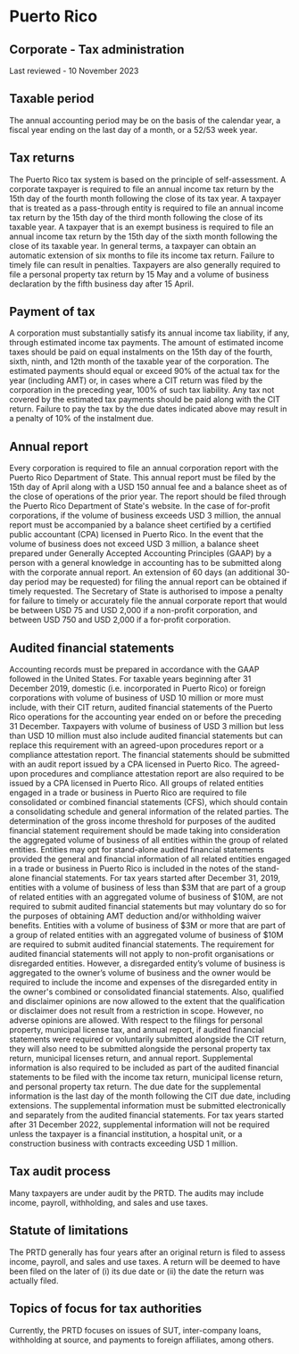 # Puerto Rico
## Corporate - Tax administration
Last reviewed - 10 November 2023
## Taxable period
The annual accounting period may be on the basis of the calendar year, a fiscal year ending on the last day of a month, or a 52/53 week year.
## Tax returns
The Puerto Rico tax system is based on the principle of self-assessment. A corporate taxpayer is required to file an annual income tax return by the 15th day of the fourth month following the close of its tax year. A taxpayer that is treated as a pass-through entity is required to file an annual income tax return by the 15th day of the third month following the close of its taxable year. A taxpayer that is an exempt business is required to file an annual income tax return by the 15th day of the sixth month following the close of its taxable year. In general terms, a taxpayer can obtain an automatic extension of six months to file its income tax return. Failure to timely file can result in penalties.
Taxpayers are also generally required to file a personal property tax return by 15 May and a volume of business declaration by the fifth business day after 15 April.
## Payment of tax
A corporation must substantially satisfy its annual income tax liability, if any, through estimated income tax payments. The amount of estimated income taxes should be paid on equal instalments on the 15th day of the fourth, sixth, ninth, and 12th month of the taxable year of the corporation. The estimated payments should equal or exceed 90% of the actual tax for the year (including AMT) or, in cases where a CIT return was filed by the corporation in the preceding year, 100% of such tax liability. Any tax not covered by the estimated tax payments should be paid along with the CIT return. Failure to pay the tax by the due dates indicated above may result in a penalty of 10% of the instalment due.
## Annual report
Every corporation is required to file an annual corporation report with the Puerto Rico Department of State. This annual report must be filed by the 15th day of April along with a USD 150 annual fee and a balance sheet as of the close of operations of the prior year. The report should be filed through the Puerto Rico Department of State's website. In the case of for-profit corporations, if the volume of business exceeds USD 3 million, the annual report must be accompanied by a balance sheet certified by a certified public accountant (CPA) licensed in Puerto Rico. In the event that the volume of business does not exceed USD 3 million, a balance sheet prepared under Generally Accepted Accounting Principles (GAAP) by a person with a general knowledge in accounting has to be submitted along with the corporate annual report. An extension of 60 days (an additional 30-day period may be requested) for filing the annual report can be obtained if timely requested. The Secretary of State is authorised to impose a penalty for failure to timely or accurately file the annual corporate report that would be between USD 75 and USD 2,000 if a non-profit corporation, and between USD 750 and USD 2,000 if a for-profit corporation.
## Audited financial statements
Accounting records must be prepared in accordance with the GAAP followed in the United States. For taxable years beginning after 31 December 2019, domestic (i.e. incorporated in Puerto Rico) or foreign corporations with volume of business of USD 10 million or more must include, with their CIT return, audited financial statements of the Puerto Rico operations for the accounting year ended on or before the preceding 31 December. Taxpayers with volume of business of USD 3 million but less than USD 10 million must also include audited financial statements but can replace this requirement with an agreed-upon procedures report or a compliance attestation report. The financial statements should be submitted with an audit report issued by a CPA licensed in Puerto Rico. The agreed-upon procedures and compliance attestation report are also required to be issued by a CPA licensed in Puerto Rico.
All groups of related entities engaged in a trade or business in Puerto Rico are required to file consolidated or combined financial statements (CFS), which should contain a consolidating schedule and general information of the related parties. The determination of the gross income threshold for purposes of the audited financial statement requirement should be made taking into consideration the aggregated volume of business of all entities within the group of related entities. Entities may opt for stand-alone audited financial statements provided the general and financial information of all related entities engaged in a trade or business in Puerto Rico is included in the notes of the stand-alone financial statements.
For tax years started after December 31, 2019, entities with a volume of business of less than $3M that are part of a group of related entities with an aggregated volume of business of $10M, are not required to submit audited financial statements but may voluntary do so for the purposes of obtaining AMT deduction and/or withholding waiver benefits. Entities with a volume of business of $3M or more that are part of a group of related entities with an aggregated volume of business of $10M are required to submit audited financial statements.
The requirement for audited financial statements will not apply to non-profit organisations or disregarded entities. However, a disregarded entity’s volume of business is aggregated to the owner’s volume of business and the owner would be required to include the income and expenses of the disregarded entity in the owner's combined or consolidated financial statements. Also, qualified and disclaimer opinions are now allowed to the extent that the qualification or disclaimer does not result from a restriction in scope. However, no adverse opinions are allowed.
With respect to the filings for personal property, municipal license tax, and annual report, if audited financial statements were required or voluntarily submitted alongside the CIT return, they will also need to be submitted alongside the personal property tax return, municipal licenses return, and annual report.
Supplemental information is also required to be included as part of the audited financial statements to be filed with the income tax return, municipal license return, and personal property tax return. The due date for the supplemental information is the last day of the month following the CIT due date, including extensions. The supplemental information must be submitted electronically and separately from the audited financial statements.
For tax years started after 31 December 2022, supplemental information will not be required unless the taxpayer is a financial institution, a hospital unit, or a construction business with contracts exceeding USD 1 million.
## Tax audit process
Many taxpayers are under audit by the PRTD. The audits may include income, payroll, withholding, and sales and use taxes.
## Statute of limitations
The PRTD generally has four years after an original return is filed to assess income, payroll, and sales and use taxes. A return will be deemed to have been filed on the later of (i) its due date or (ii) the date the return was actually filed.
## Topics of focus for tax authorities
Currently, the PRTD focuses on issues of SUT, inter-company loans, withholding at source, and payments to foreign affiliates, among others.
